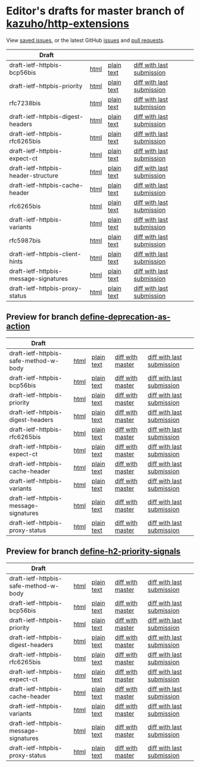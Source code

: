 # Editor's drafts for master branch of [kazuho/http-extensions](https://github.com/kazuho/http-extensions)

View [saved issues](issues.html), or the latest GitHub [issues](https://github.com/kazuho/http-extensions/issues) and [pull requests](https://github.com/kazuho/http-extensions/pulls).

| Draft |     |     |     |     |
| ----- | --- | --- | --- | --- |
| draft-ietf-httpbis-bcp56bis |[html](./draft-ietf-httpbis-bcp56bis.html) |[plain text](./draft-ietf-httpbis-bcp56bis.txt) |[diff with last submission](https://tools.ietf.org/rfcdiff?url1=https://tools.ietf.org/id/draft-ietf-httpbis-bcp56bis.txt&amp;url2=https://kazuho.github.io/http-extensions/draft-ietf-httpbis-bcp56bis.txt) |
| draft-ietf-httpbis-priority |[html](./draft-ietf-httpbis-priority.html) |[plain text](./draft-ietf-httpbis-priority.txt) |[diff with last submission](https://tools.ietf.org/rfcdiff?url1=https://tools.ietf.org/id/draft-ietf-httpbis-priority.txt&amp;url2=https://kazuho.github.io/http-extensions/draft-ietf-httpbis-priority.txt) |
| rfc7238bis |[html](./rfc7238bis.html) |[plain text](./rfc7238bis.txt) |[diff with last submission](https://tools.ietf.org/rfcdiff?url1=https://tools.ietf.org/id/rfc7238bis.txt&amp;url2=https://kazuho.github.io/http-extensions/rfc7238bis.txt) |
| draft-ietf-httpbis-digest-headers |[html](./draft-ietf-httpbis-digest-headers.html) |[plain text](./draft-ietf-httpbis-digest-headers.txt) |[diff with last submission](https://tools.ietf.org/rfcdiff?url1=https://tools.ietf.org/id/draft-ietf-httpbis-digest-headers.txt&amp;url2=https://kazuho.github.io/http-extensions/draft-ietf-httpbis-digest-headers.txt) |
| draft-ietf-httpbis-rfc6265bis |[html](./draft-ietf-httpbis-rfc6265bis.html) |[plain text](./draft-ietf-httpbis-rfc6265bis.txt) |[diff with last submission](https://tools.ietf.org/rfcdiff?url1=https://tools.ietf.org/id/draft-ietf-httpbis-rfc6265bis.txt&amp;url2=https://kazuho.github.io/http-extensions/draft-ietf-httpbis-rfc6265bis.txt) |
| draft-ietf-httpbis-expect-ct |[html](./draft-ietf-httpbis-expect-ct.html) |[plain text](./draft-ietf-httpbis-expect-ct.txt) |[diff with last submission](https://tools.ietf.org/rfcdiff?url1=https://tools.ietf.org/id/draft-ietf-httpbis-expect-ct.txt&amp;url2=https://kazuho.github.io/http-extensions/draft-ietf-httpbis-expect-ct.txt) |
| draft-ietf-httpbis-header-structure |[html](./draft-ietf-httpbis-header-structure.html) |[plain text](./draft-ietf-httpbis-header-structure.txt) |[diff with last submission](https://tools.ietf.org/rfcdiff?url1=https://tools.ietf.org/id/draft-ietf-httpbis-header-structure.txt&amp;url2=https://kazuho.github.io/http-extensions/draft-ietf-httpbis-header-structure.txt) |
| draft-ietf-httpbis-cache-header |[html](./draft-ietf-httpbis-cache-header.html) |[plain text](./draft-ietf-httpbis-cache-header.txt) |[diff with last submission](https://tools.ietf.org/rfcdiff?url1=https://tools.ietf.org/id/draft-ietf-httpbis-cache-header.txt&amp;url2=https://kazuho.github.io/http-extensions/draft-ietf-httpbis-cache-header.txt) |
| rfc6265bis |[html](./rfc6265bis.html) |[plain text](./rfc6265bis.txt) |[diff with last submission](https://tools.ietf.org/rfcdiff?url1=https://tools.ietf.org/id/rfc6265bis.txt&amp;url2=https://kazuho.github.io/http-extensions/rfc6265bis.txt) |
| draft-ietf-httpbis-variants |[html](./draft-ietf-httpbis-variants.html) |[plain text](./draft-ietf-httpbis-variants.txt) |[diff with last submission](https://tools.ietf.org/rfcdiff?url1=https://tools.ietf.org/id/draft-ietf-httpbis-variants.txt&amp;url2=https://kazuho.github.io/http-extensions/draft-ietf-httpbis-variants.txt) |
| rfc5987bis |[html](./rfc5987bis.html) |[plain text](./rfc5987bis.txt) |[diff with last submission](https://tools.ietf.org/rfcdiff?url1=https://tools.ietf.org/id/rfc5987bis.txt&amp;url2=https://kazuho.github.io/http-extensions/rfc5987bis.txt) |
| draft-ietf-httpbis-client-hints |[html](./draft-ietf-httpbis-client-hints.html) |[plain text](./draft-ietf-httpbis-client-hints.txt) |[diff with last submission](https://tools.ietf.org/rfcdiff?url1=https://tools.ietf.org/id/draft-ietf-httpbis-client-hints.txt&amp;url2=https://kazuho.github.io/http-extensions/draft-ietf-httpbis-client-hints.txt) |
| draft-ietf-httpbis-message-signatures |[html](./draft-ietf-httpbis-message-signatures.html) |[plain text](./draft-ietf-httpbis-message-signatures.txt) |[diff with last submission](https://tools.ietf.org/rfcdiff?url1=https://tools.ietf.org/id/draft-ietf-httpbis-message-signatures.txt&amp;url2=https://kazuho.github.io/http-extensions/draft-ietf-httpbis-message-signatures.txt) |
| draft-ietf-httpbis-proxy-status |[html](./draft-ietf-httpbis-proxy-status.html) |[plain text](./draft-ietf-httpbis-proxy-status.txt) |[diff with last submission](https://tools.ietf.org/rfcdiff?url1=https://tools.ietf.org/id/draft-ietf-httpbis-proxy-status.txt&amp;url2=https://kazuho.github.io/http-extensions/draft-ietf-httpbis-proxy-status.txt) |

## Preview for branch [define-deprecation-as-action](define-deprecation-as-action)

| Draft |     |     |     |     |
| ----- | --- | --- | --- | --- |
| draft-ietf-httpbis-safe-method-w-body |[html](define-deprecation-as-action/draft-ietf-httpbis-safe-method-w-body.html) |[plain text](define-deprecation-as-action/draft-ietf-httpbis-safe-method-w-body.txt) |[diff with master](https://tools.ietf.org/rfcdiff?url1=https://kazuho.github.io/http-extensions/draft-ietf-httpbis-safe-method-w-body.txt&amp;url2=https://kazuho.github.io/http-extensions/define-deprecation-as-action/draft-ietf-httpbis-safe-method-w-body.txt) |[diff with last submission](https://tools.ietf.org/rfcdiff?url1=https://tools.ietf.org/id/draft-ietf-httpbis-safe-method-w-body.txt&amp;url2=https://kazuho.github.io/http-extensions/define-deprecation-as-action/draft-ietf-httpbis-safe-method-w-body.txt) |
| draft-ietf-httpbis-bcp56bis |[html](define-deprecation-as-action/draft-ietf-httpbis-bcp56bis.html) |[plain text](define-deprecation-as-action/draft-ietf-httpbis-bcp56bis.txt) |[diff with master](https://tools.ietf.org/rfcdiff?url1=https://kazuho.github.io/http-extensions/draft-ietf-httpbis-bcp56bis.txt&amp;url2=https://kazuho.github.io/http-extensions/define-deprecation-as-action/draft-ietf-httpbis-bcp56bis.txt) |[diff with last submission](https://tools.ietf.org/rfcdiff?url1=https://tools.ietf.org/id/draft-ietf-httpbis-bcp56bis.txt&amp;url2=https://kazuho.github.io/http-extensions/define-deprecation-as-action/draft-ietf-httpbis-bcp56bis.txt) |
| draft-ietf-httpbis-priority |[html](define-deprecation-as-action/draft-ietf-httpbis-priority.html) |[plain text](define-deprecation-as-action/draft-ietf-httpbis-priority.txt) |[diff with master](https://tools.ietf.org/rfcdiff?url1=https://kazuho.github.io/http-extensions/draft-ietf-httpbis-priority.txt&amp;url2=https://kazuho.github.io/http-extensions/define-deprecation-as-action/draft-ietf-httpbis-priority.txt) |[diff with last submission](https://tools.ietf.org/rfcdiff?url1=https://tools.ietf.org/id/draft-ietf-httpbis-priority.txt&amp;url2=https://kazuho.github.io/http-extensions/define-deprecation-as-action/draft-ietf-httpbis-priority.txt) |
| draft-ietf-httpbis-digest-headers |[html](define-deprecation-as-action/draft-ietf-httpbis-digest-headers.html) |[plain text](define-deprecation-as-action/draft-ietf-httpbis-digest-headers.txt) |[diff with master](https://tools.ietf.org/rfcdiff?url1=https://kazuho.github.io/http-extensions/draft-ietf-httpbis-digest-headers.txt&amp;url2=https://kazuho.github.io/http-extensions/define-deprecation-as-action/draft-ietf-httpbis-digest-headers.txt) |[diff with last submission](https://tools.ietf.org/rfcdiff?url1=https://tools.ietf.org/id/draft-ietf-httpbis-digest-headers.txt&amp;url2=https://kazuho.github.io/http-extensions/define-deprecation-as-action/draft-ietf-httpbis-digest-headers.txt) |
| draft-ietf-httpbis-rfc6265bis |[html](define-deprecation-as-action/draft-ietf-httpbis-rfc6265bis.html) |[plain text](define-deprecation-as-action/draft-ietf-httpbis-rfc6265bis.txt) |[diff with master](https://tools.ietf.org/rfcdiff?url1=https://kazuho.github.io/http-extensions/draft-ietf-httpbis-rfc6265bis.txt&amp;url2=https://kazuho.github.io/http-extensions/define-deprecation-as-action/draft-ietf-httpbis-rfc6265bis.txt) |[diff with last submission](https://tools.ietf.org/rfcdiff?url1=https://tools.ietf.org/id/draft-ietf-httpbis-rfc6265bis.txt&amp;url2=https://kazuho.github.io/http-extensions/define-deprecation-as-action/draft-ietf-httpbis-rfc6265bis.txt) |
| draft-ietf-httpbis-expect-ct |[html](define-deprecation-as-action/draft-ietf-httpbis-expect-ct.html) |[plain text](define-deprecation-as-action/draft-ietf-httpbis-expect-ct.txt) |[diff with master](https://tools.ietf.org/rfcdiff?url1=https://kazuho.github.io/http-extensions/draft-ietf-httpbis-expect-ct.txt&amp;url2=https://kazuho.github.io/http-extensions/define-deprecation-as-action/draft-ietf-httpbis-expect-ct.txt) |[diff with last submission](https://tools.ietf.org/rfcdiff?url1=https://tools.ietf.org/id/draft-ietf-httpbis-expect-ct.txt&amp;url2=https://kazuho.github.io/http-extensions/define-deprecation-as-action/draft-ietf-httpbis-expect-ct.txt) |
| draft-ietf-httpbis-cache-header |[html](define-deprecation-as-action/draft-ietf-httpbis-cache-header.html) |[plain text](define-deprecation-as-action/draft-ietf-httpbis-cache-header.txt) |[diff with master](https://tools.ietf.org/rfcdiff?url1=https://kazuho.github.io/http-extensions/draft-ietf-httpbis-cache-header.txt&amp;url2=https://kazuho.github.io/http-extensions/define-deprecation-as-action/draft-ietf-httpbis-cache-header.txt) |[diff with last submission](https://tools.ietf.org/rfcdiff?url1=https://tools.ietf.org/id/draft-ietf-httpbis-cache-header.txt&amp;url2=https://kazuho.github.io/http-extensions/define-deprecation-as-action/draft-ietf-httpbis-cache-header.txt) |
| draft-ietf-httpbis-variants |[html](define-deprecation-as-action/draft-ietf-httpbis-variants.html) |[plain text](define-deprecation-as-action/draft-ietf-httpbis-variants.txt) |[diff with master](https://tools.ietf.org/rfcdiff?url1=https://kazuho.github.io/http-extensions/draft-ietf-httpbis-variants.txt&amp;url2=https://kazuho.github.io/http-extensions/define-deprecation-as-action/draft-ietf-httpbis-variants.txt) |[diff with last submission](https://tools.ietf.org/rfcdiff?url1=https://tools.ietf.org/id/draft-ietf-httpbis-variants.txt&amp;url2=https://kazuho.github.io/http-extensions/define-deprecation-as-action/draft-ietf-httpbis-variants.txt) |
| draft-ietf-httpbis-message-signatures |[html](define-deprecation-as-action/draft-ietf-httpbis-message-signatures.html) |[plain text](define-deprecation-as-action/draft-ietf-httpbis-message-signatures.txt) |[diff with master](https://tools.ietf.org/rfcdiff?url1=https://kazuho.github.io/http-extensions/draft-ietf-httpbis-message-signatures.txt&amp;url2=https://kazuho.github.io/http-extensions/define-deprecation-as-action/draft-ietf-httpbis-message-signatures.txt) |[diff with last submission](https://tools.ietf.org/rfcdiff?url1=https://tools.ietf.org/id/draft-ietf-httpbis-message-signatures.txt&amp;url2=https://kazuho.github.io/http-extensions/define-deprecation-as-action/draft-ietf-httpbis-message-signatures.txt) |
| draft-ietf-httpbis-proxy-status |[html](define-deprecation-as-action/draft-ietf-httpbis-proxy-status.html) |[plain text](define-deprecation-as-action/draft-ietf-httpbis-proxy-status.txt) |[diff with master](https://tools.ietf.org/rfcdiff?url1=https://kazuho.github.io/http-extensions/draft-ietf-httpbis-proxy-status.txt&amp;url2=https://kazuho.github.io/http-extensions/define-deprecation-as-action/draft-ietf-httpbis-proxy-status.txt) |[diff with last submission](https://tools.ietf.org/rfcdiff?url1=https://tools.ietf.org/id/draft-ietf-httpbis-proxy-status.txt&amp;url2=https://kazuho.github.io/http-extensions/define-deprecation-as-action/draft-ietf-httpbis-proxy-status.txt) |

## Preview for branch [define-h2-priority-signals](define-h2-priority-signals)

| Draft |     |     |     |     |
| ----- | --- | --- | --- | --- |
| draft-ietf-httpbis-safe-method-w-body |[html](define-h2-priority-signals/draft-ietf-httpbis-safe-method-w-body.html) |[plain text](define-h2-priority-signals/draft-ietf-httpbis-safe-method-w-body.txt) |[diff with master](https://tools.ietf.org/rfcdiff?url1=https://kazuho.github.io/http-extensions/draft-ietf-httpbis-safe-method-w-body.txt&amp;url2=https://kazuho.github.io/http-extensions/define-h2-priority-signals/draft-ietf-httpbis-safe-method-w-body.txt) |[diff with last submission](https://tools.ietf.org/rfcdiff?url1=https://tools.ietf.org/id/draft-ietf-httpbis-safe-method-w-body.txt&amp;url2=https://kazuho.github.io/http-extensions/define-h2-priority-signals/draft-ietf-httpbis-safe-method-w-body.txt) |
| draft-ietf-httpbis-bcp56bis |[html](define-h2-priority-signals/draft-ietf-httpbis-bcp56bis.html) |[plain text](define-h2-priority-signals/draft-ietf-httpbis-bcp56bis.txt) |[diff with master](https://tools.ietf.org/rfcdiff?url1=https://kazuho.github.io/http-extensions/draft-ietf-httpbis-bcp56bis.txt&amp;url2=https://kazuho.github.io/http-extensions/define-h2-priority-signals/draft-ietf-httpbis-bcp56bis.txt) |[diff with last submission](https://tools.ietf.org/rfcdiff?url1=https://tools.ietf.org/id/draft-ietf-httpbis-bcp56bis.txt&amp;url2=https://kazuho.github.io/http-extensions/define-h2-priority-signals/draft-ietf-httpbis-bcp56bis.txt) |
| draft-ietf-httpbis-priority |[html](define-h2-priority-signals/draft-ietf-httpbis-priority.html) |[plain text](define-h2-priority-signals/draft-ietf-httpbis-priority.txt) |[diff with master](https://tools.ietf.org/rfcdiff?url1=https://kazuho.github.io/http-extensions/draft-ietf-httpbis-priority.txt&amp;url2=https://kazuho.github.io/http-extensions/define-h2-priority-signals/draft-ietf-httpbis-priority.txt) |[diff with last submission](https://tools.ietf.org/rfcdiff?url1=https://tools.ietf.org/id/draft-ietf-httpbis-priority.txt&amp;url2=https://kazuho.github.io/http-extensions/define-h2-priority-signals/draft-ietf-httpbis-priority.txt) |
| draft-ietf-httpbis-digest-headers |[html](define-h2-priority-signals/draft-ietf-httpbis-digest-headers.html) |[plain text](define-h2-priority-signals/draft-ietf-httpbis-digest-headers.txt) |[diff with master](https://tools.ietf.org/rfcdiff?url1=https://kazuho.github.io/http-extensions/draft-ietf-httpbis-digest-headers.txt&amp;url2=https://kazuho.github.io/http-extensions/define-h2-priority-signals/draft-ietf-httpbis-digest-headers.txt) |[diff with last submission](https://tools.ietf.org/rfcdiff?url1=https://tools.ietf.org/id/draft-ietf-httpbis-digest-headers.txt&amp;url2=https://kazuho.github.io/http-extensions/define-h2-priority-signals/draft-ietf-httpbis-digest-headers.txt) |
| draft-ietf-httpbis-rfc6265bis |[html](define-h2-priority-signals/draft-ietf-httpbis-rfc6265bis.html) |[plain text](define-h2-priority-signals/draft-ietf-httpbis-rfc6265bis.txt) |[diff with master](https://tools.ietf.org/rfcdiff?url1=https://kazuho.github.io/http-extensions/draft-ietf-httpbis-rfc6265bis.txt&amp;url2=https://kazuho.github.io/http-extensions/define-h2-priority-signals/draft-ietf-httpbis-rfc6265bis.txt) |[diff with last submission](https://tools.ietf.org/rfcdiff?url1=https://tools.ietf.org/id/draft-ietf-httpbis-rfc6265bis.txt&amp;url2=https://kazuho.github.io/http-extensions/define-h2-priority-signals/draft-ietf-httpbis-rfc6265bis.txt) |
| draft-ietf-httpbis-expect-ct |[html](define-h2-priority-signals/draft-ietf-httpbis-expect-ct.html) |[plain text](define-h2-priority-signals/draft-ietf-httpbis-expect-ct.txt) |[diff with master](https://tools.ietf.org/rfcdiff?url1=https://kazuho.github.io/http-extensions/draft-ietf-httpbis-expect-ct.txt&amp;url2=https://kazuho.github.io/http-extensions/define-h2-priority-signals/draft-ietf-httpbis-expect-ct.txt) |[diff with last submission](https://tools.ietf.org/rfcdiff?url1=https://tools.ietf.org/id/draft-ietf-httpbis-expect-ct.txt&amp;url2=https://kazuho.github.io/http-extensions/define-h2-priority-signals/draft-ietf-httpbis-expect-ct.txt) |
| draft-ietf-httpbis-cache-header |[html](define-h2-priority-signals/draft-ietf-httpbis-cache-header.html) |[plain text](define-h2-priority-signals/draft-ietf-httpbis-cache-header.txt) |[diff with master](https://tools.ietf.org/rfcdiff?url1=https://kazuho.github.io/http-extensions/draft-ietf-httpbis-cache-header.txt&amp;url2=https://kazuho.github.io/http-extensions/define-h2-priority-signals/draft-ietf-httpbis-cache-header.txt) |[diff with last submission](https://tools.ietf.org/rfcdiff?url1=https://tools.ietf.org/id/draft-ietf-httpbis-cache-header.txt&amp;url2=https://kazuho.github.io/http-extensions/define-h2-priority-signals/draft-ietf-httpbis-cache-header.txt) |
| draft-ietf-httpbis-variants |[html](define-h2-priority-signals/draft-ietf-httpbis-variants.html) |[plain text](define-h2-priority-signals/draft-ietf-httpbis-variants.txt) |[diff with master](https://tools.ietf.org/rfcdiff?url1=https://kazuho.github.io/http-extensions/draft-ietf-httpbis-variants.txt&amp;url2=https://kazuho.github.io/http-extensions/define-h2-priority-signals/draft-ietf-httpbis-variants.txt) |[diff with last submission](https://tools.ietf.org/rfcdiff?url1=https://tools.ietf.org/id/draft-ietf-httpbis-variants.txt&amp;url2=https://kazuho.github.io/http-extensions/define-h2-priority-signals/draft-ietf-httpbis-variants.txt) |
| draft-ietf-httpbis-message-signatures |[html](define-h2-priority-signals/draft-ietf-httpbis-message-signatures.html) |[plain text](define-h2-priority-signals/draft-ietf-httpbis-message-signatures.txt) |[diff with master](https://tools.ietf.org/rfcdiff?url1=https://kazuho.github.io/http-extensions/draft-ietf-httpbis-message-signatures.txt&amp;url2=https://kazuho.github.io/http-extensions/define-h2-priority-signals/draft-ietf-httpbis-message-signatures.txt) |[diff with last submission](https://tools.ietf.org/rfcdiff?url1=https://tools.ietf.org/id/draft-ietf-httpbis-message-signatures.txt&amp;url2=https://kazuho.github.io/http-extensions/define-h2-priority-signals/draft-ietf-httpbis-message-signatures.txt) |
| draft-ietf-httpbis-proxy-status |[html](define-h2-priority-signals/draft-ietf-httpbis-proxy-status.html) |[plain text](define-h2-priority-signals/draft-ietf-httpbis-proxy-status.txt) |[diff with master](https://tools.ietf.org/rfcdiff?url1=https://kazuho.github.io/http-extensions/draft-ietf-httpbis-proxy-status.txt&amp;url2=https://kazuho.github.io/http-extensions/define-h2-priority-signals/draft-ietf-httpbis-proxy-status.txt) |[diff with last submission](https://tools.ietf.org/rfcdiff?url1=https://tools.ietf.org/id/draft-ietf-httpbis-proxy-status.txt&amp;url2=https://kazuho.github.io/http-extensions/define-h2-priority-signals/draft-ietf-httpbis-proxy-status.txt) |

